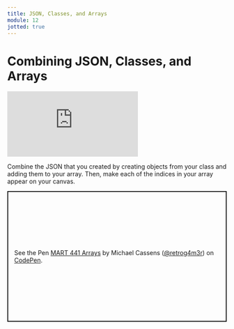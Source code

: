 ```yaml
---
title: JSON, Classes, and Arrays
module: 12
jotted: true
---
```


# Combining JSON, Classes, and Arrays

<div class="embed-responsive embed-responsive-16by9"><iframe class="embed-responsive-item" src="https://www.youtube.com/embed/dD-rIIuEUJw" frameborder="0" allowfullscreen></iframe></div>

Combine the JSON that you created by creating objects from your class and adding them to your array.  Then, make each of the indices in your array appear on your canvas.


<p class="codepen" data-height="600" data-default-tab="html,result" data-slug-hash="wvobajM" data-editable="true" data-user="retrog4m3r" style="height: 300px; box-sizing: border-box; display: flex; align-items: center; justify-content: center; border: 2px solid; margin: 1em 0; padding: 1em;">
  <span>See the Pen <a href="https://codepen.io/retrog4m3r/pen/wvobajM">
  MART 441 Arrays</a> by Michael Cassens (<a href="https://codepen.io/retrog4m3r">@retrog4m3r</a>)
  on <a href="https://codepen.io">CodePen</a>.</span>
</p>
<script async src="https://cpwebassets.codepen.io/assets/embed/ei.js"></script>